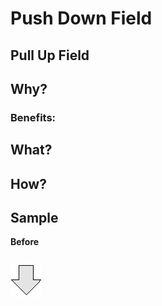 # Push Down Field
## Pull Up Field

## Why?
### Benefits:

## What?

## How?
## Sample
**Before**
```js

```
![After refactoring](../../../images/arrow.png)
```js

```
